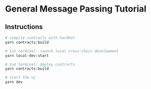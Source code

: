 # General Message Passing Tutorial

## Instructions

```sh
# compile contracts with hardhat
yarn contracts:build

# 1st terminal: launch local cross-chain development
yarn local-dev:start

# 2nd terminal: deploy contracts
yarn contracts:build

# start the ui
yarn dev

```
